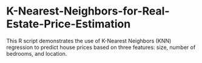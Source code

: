 # K-Nearest-Neighbors-for-Real-Estate-Price-Estimation
This R script demonstrates the use of K-Nearest Neighbors (KNN) regression to predict house prices based on three features: size, number of bedrooms, and location.
